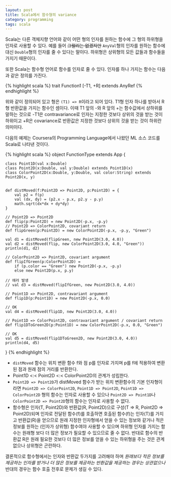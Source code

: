 ```yaml
---
layout: post
title: Scala에서 함수형의 variance
category: programming
tags: scala
---
```


Scala는 다른 객체지향 언어와 같이 어떤 형의 인자를 원하는 함수에 그 형의 하위형을 인자로 사용할 수 있다. 예를 들어 ~~그럴리는 없겠지만~~ `AnyVal`형의 인자를 원하는 함수에 대신 `Double`형의 인자를 줄 수 있다는 말이다. 하위형은 상위형의 모든 값들과 함수들을 가지기 때문이다.

또한 Scala는 함수형 언어로 함수를 인자로 줄 수 있다. 인자를 하나 가지는 함수는 다음과 같은 정의를 가진다.

{% highlight scala %}
trait Function1 [-T1, +R] extends AnyRef
{% endhighlight %}

위와 같이 정의되어 있고 형은 `(T1) => R`이라고 되어 있다. T1형 인자 하나를 받아서 R형 반환값을 가지는 함수인 셈이다. 이때 T1 앞의 -와 R 앞의 +는 함수값에서 상하위를 말하는 것으로 -T1은 contravariance로 인자는 지정한 것보다 상위의 것을 받는 것이 하위이고 +R은 covariance로 반환값은 지정한 것보다 상위의 것을 받는 것이 하위란 의미이다.

다음의 예제는 Coursera의 Programming Language에서 나왔던 ML 소스 코드를 Scala로 나타낸 것이다. 

{% highlight scala %}
object FunctionType extends App {

    class Point1D(val x:Double)
    class Point2D(x:Double, val y:Double) extends Point1D(x)
    class ColorPoint2D(x:Double, y:Double, val color:String) extends Point2D(x, y)


    def distMoved(f:Point2D => Point2D, p:Point2D) = {
        val p2 = f(p)
        val (dx, dy) = (p2.x - p.x, p2.y - p.y)
        math.sqrt(dx*dx + dy*dy)
    }

    // Point2D => Point2D
    def flip(p:Point2D) = new Point2D(-p.x, -p.y)
    // Point2D => ColorPoint2D, covariant return
    def flipGreen(p:Point2D) = new ColorPoint2D(-p.x, -p.y, "Green")

    val d1 = distMoved(flipGreen, new Point2D(3.0, 4.0))
    val d2 = distMoved(flip, new ColorPoint2D(3.0, 4.0, "Green"))
    println(d1, d2)

    // ColorPoint2D => Point2D, covariant argument
    def flipIfGreen(p:ColorPoint2D) = 
        if (p.color == "Green") new Point2D(-p.x, -p.y)
        else new Point2D(p.x, p.y)

    // 에러 발생
    // val d3 = distMoved(flipIfGreen, new Point2D(3.0, 4.0))

    // Point1D => Point2D, contravariant argument
    def flip1D(p:Point1D) = new Point2D(-p.x, 0.0)

    // OK
    val d4 = distMoved(flip1D, new Point2D(3.0, 4.0))

    // Point1D => ColorPoint2D, contravariant argument / covariant return
    def flip1DToGreen2D(p:Point1D) = new ColorPoint2D(-p.x, 0.0, "Green")

    // OK
    val d5 = distMoved(flip1DToGreen2D, new Point2D(3.0, 4.0))
    println(d4, d5)
}
{% endhighlight %}

* `distMoved` 함수는 위치 변환 함수 f와 점 p를 인자로 가지며 p를 f에 적용하여 변환된 점과 원래 점의 거리를 반환한다. 
* Point1D <:< Point2D <:< ColorPoint2D의 관계가 성립한다. 
* `Point2D => Point2D`가 distMoved 함수가 받는 위치 변환함수의 기본 인자형이라면 `Point2D => ColorPoint2D`, `Point1D => Point2D`, `Point1D => ColorPoint2D` 형의 함수는 인자로 사용할 수 있으나 `Point2D => Point1D`나 `ColorPoint2D => Point2D`형의 함수는 인자로 사용할 수 없다. 
* 함수형은 인자(T, Point2D)와 반환값(R, Point2D)으로 구성(T => R, Point2D => Point2D)되며 인자로 전달된 함수(f)를 호출하면 호출된 함수(f)는 인자(T)를 가지고 반환값(R)을 얻으므로 원래 지정한 인자형에서 얻을 수 있는 정보와 같거나 적은 정보를 원하는 (인자가 상위형) 함수여야 사용할 수 있으며 하위형 인자를 가지는 함수는 원래형 보다 더 많은 정보가 필요할 수 있으므로 줄 수 없다. 반대로 함수의 반환값 R은 원래 필요한 것보다 더 많은 정보를 얻을 수 있는 하위형을 주는 것은 관계없으나 상위형은 곤란하다.

결론적으로 함수형에서는 인자와 반환값 두가지를 고려해야 하며 *원래보다 적은 정보를 제공하는 인자를 받거나 더 많은 정보를 제공하는 반환값을 제공하는 경우는 상관없으나* 반대의 경우는 함수 호출 전후로 문제가 생길 수 있다.

